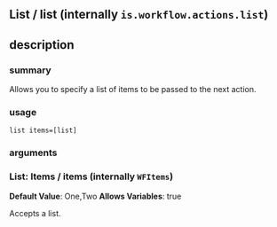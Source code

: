 
## List / list (internally `is.workflow.actions.list`)



## description
### summary
Allows you to specify a list of items to be passed to the next action.


### usage
`list items=[list]`

### arguments
### List: Items / items (internally `WFItems`)
**Default Value**: One,Two
**Allows Variables**: true


Accepts a list.
